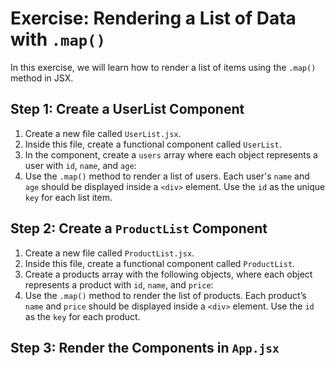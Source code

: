 # Exercise: Rendering a List of Data with `.map()`
In this exercise, we will learn how to render a list of items using the `.map()` method in JSX.

## Step 1: Create a UserList Component
1. Create a new file called `UserList.jsx`.
2. Inside this file, create a functional component called `UserList`.
3. In the component, create a `users` array where each object represents a user with `id`, `name`, and `age`:
4. Use the `.map()` method to render a list of users. Each user's `name` and `age` should be displayed inside a `<div>` element. Use the `id` as the unique `key` for each list item.

## Step 2: Create a `ProductList` Component
1. Create a new file called `ProductList.jsx`.
2. Inside this file, create a functional component called `ProductList`.
3. Create a products array with the following objects, where each object represents a product with `id`, `name`, and `price`:
4. Use the `.map()` method to render the list of products. Each product’s `name` and `price` should be displayed inside a `<div>` element. Use the `id` as the `key` for each product.

## Step 3: Render the Components in `App.jsx`